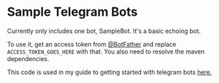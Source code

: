 # Sample Telegram Bots

Currently only includes one bot, SampleBot.  It's a basic echoing bot.

To use it, get an access token from [@BotFather](https://web.telegram.org/#/im?p=@BotFather) and replace `ACCESS_TOKEN_GOES_HERE` with that.  You also need to resolve the maven dependencies.

This code is used in my guide to getting started with telegram bots [here.](http://menasheh.peromsik.net/getprogramming/headfirst-jump-into-telegram-bots-java-method/)
